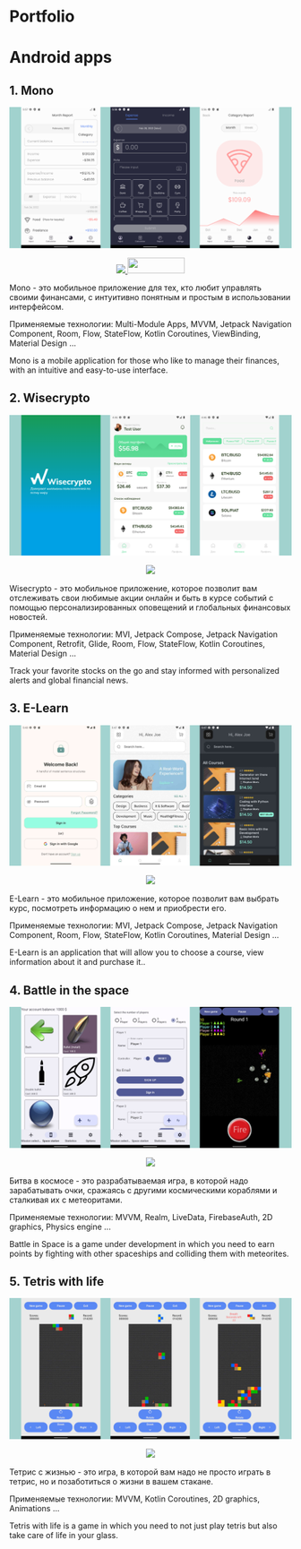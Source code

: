 # Portfolio

# Android apps

## 1. Mono

<p align="center">
 <img src="https://github.com/Fiz2004/Portfolio/blob/main/View/Mono.png" width="100%" height="48%" />
</p>
 
 <p align="center">
 <a href="https://github.com/Fiz2004/Mono">
   <img  src="https://img.shields.io/badge/GitHub-35006a?style=for-the-badge&logo=github&logoColor=white">
 </a>
  <a href="https://galaxy.store/MonoGH">
   <img  src="https://img.samsungapps.com/seller/images/badges/galaxyStore/png_small/GalaxyStore_EnglishEU.png?ver=1659466408000"  height="28" width="102">
 </a>
</p>

Mono - это мобильное приложение для тех, кто любит управлять своими финансами, с интуитивно понятным и простым в использовании интерфейсом.

Применяемые технологии:
Multi-Module Apps, MVVM, Jetpack Navigation Component, Room, Flow, StateFlow, Kotlin Coroutines, ViewBinding, Material Design ...

Mono is a mobile application for those who like to manage their finances, with an intuitive and easy-to-use interface.

## 2. Wisecrypto

<p align="center">
 <img src="https://github.com/Fiz2004/Portfolio/blob/main/View/Wisecrypto.png" width="100%" height="48%" />
</p>
 
 <p align="center">
 <a href="https://github.com/Fiz2004/Wisecrypto">
   <img  src="https://img.shields.io/badge/GitHub-35006a?style=for-the-badge&logo=github&logoColor=white">
 </a>
</p>

Wisecrypto - это мобильное приложение, которое позволит вам отслеживать свои любимые акции онлайн и быть в курсе событий с помощью персонализированных оповещений и глобальных финансовых новостей.

Применяемые технологии:
MVI, Jetpack Compose, Jetpack Navigation Component, Retrofit, Glide, Room, Flow, StateFlow, Kotlin Coroutines, Material Design ...

Track your favorite stocks on the go and stay informed with personalized alerts and global financial news.

## 3. E-Learn

<p align="center">
 <img src="https://github.com/Fiz2004/Portfolio/blob/main/View/E-Learn.jpg" width="100%" height="48%" />
</p>
 
 <p align="center">
 <a href="https://github.com/Fiz2004/E-Learn">
   <img  src="https://img.shields.io/badge/GitHub-35006a?style=for-the-badge&logo=github&logoColor=white">
 </a>
</p>

E-Learn - это мобильное приложение, которое позволит вам выбрать курс, посмотреть информацию о нем и приобрести его.

Применяемые технологии:
MVI, Jetpack Compose, Jetpack Navigation Component, Room, Flow, StateFlow, Kotlin Coroutines, Material Design ...

E-Learn is an application that will allow you to choose a course, view information about it and purchase it..

## 4. Battle in the space

<p align="center">
 <img src="https://github.com/Fiz2004/Portfolio/blob/main/View/Battle_in_the_space.jpg" width="100%" height="48%" />
</p>
 
 <p align="center">
 <a href="https://github.com/Fiz2004/Battle_in_the_space">
   <img  src="https://img.shields.io/badge/GitHub-35006a?style=for-the-badge&logo=github&logoColor=white">
 </a>
</p>

Битва в космосе - это разрабатываемая игра, в которой надо зарабатывать очки, сражаясь с другими космическими кораблями и сталкивая их с метеоритами.

Применяемые технологии:
MVVM, Realm, LiveData, FirebaseAuth, 2D graphics, Physics engine ...

Battle in Space is a game under development in which you need to earn points by fighting with other spaceships and colliding them with meteorites.

## 5. Tetris with life

<p align="center">
 <img src="https://github.com/Fiz2004/Portfolio/blob/main/View/Tetris_with_life.jpg" width="100%" height="48%" />
</p>
 
 <p align="center">
 <a href="https://github.com/Fiz2004/TetrisWithLife">
   <img  src="https://img.shields.io/badge/GitHub-35006a?style=for-the-badge&logo=github&logoColor=white">
 </a>
</p>

Тетрис с жизнью - это игра, в которой вам надо не просто играть в тетрис, но и позаботиться о жизни в вашем стакане.

Применяемые технологии:
MVVM, Kotlin Coroutines, 2D graphics, Animations ...

Tetris with life is a game in which you need to not just play tetris but also take care of life in your glass.

